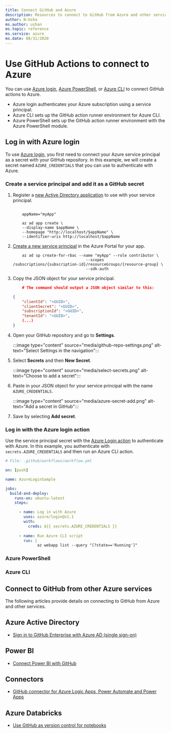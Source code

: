 ```yaml
--- 
title: Connect GitHub and Azure
description: Resources to connect to GitHub from Azure and other services  
author: N-Usha 
ms.author: ushan 
ms.topic: reference
ms.service: azure 
ms.date: 08/31/2020
---
```


# Use GitHub Actions to connect to Azure

You can use [Azure login](https://github.com/Azure/login), [Azure PowerShell](https://github.com/Azure/PowerShell), or [Azure CLI](https://github.com/Azure/CLI) to connect GitHub actions to Azure.

* Azure login authenticates your Azure subscription using a service principal.
* Azure CLI sets up the GitHub action runner environment for Azure CLI.
* Azure PowerShell sets up the GitHub action runner environment with the Azure PowerShell module.

## Log in with Azure login

To use [Azure login](https://github.com/marketplace/actions/azure-login), you first need to connect your Azure service principal as a secret with your GitHub repository. In this example, we will create a secret named `AZURE_CREDENTIALS` that you can use to authenticate with Azure.  

### Create a service principal and add it as a GitHub secret

1. Register a [new Active Directory application](https://docs.microsoft.com/azure/active-directory/develop/howto-create-service-principal-portal#register-an-application-with-azure-ad-and-create-a-service-principal) to use with your service principal.

    ```azurecli

        appName="myApp"

        az ad app create \
        --display-name $appName \
        --homepage "http://localhost/$appName" \
        --identifier-uris http://localhost/$appName
    ```

1. [Create a new service principal](https://docs.microsoft.com/cli/azure/create-an-azure-service-principal-azure-cli?view=azure-cli-latest) in the Azure Portal for your app.

    ```azurecli
        az ad sp create-for-rbac --name "myApp" --role contributor \
                                    --scopes /subscriptions/{subscription-id}/resourceGroups/{resource-group} \
                                    --sdk-auth
    ```

1. Copy the JSON object for your service principal.

    ```json
        # The command should output a JSON object similar to this:

    {
        "clientId": "<GUID>",
        "clientSecret": "<GUID>",
        "subscriptionId": "<GUID>",
        "tenantId": "<GUID>",
        (...)
    }
    ```

1. Open your GitHub repository and go to **Settings**.

    :::image type="content" source="media/github-repo-settings.png" alt-text="Select Settings in the navigation":::

1. Select **Secrets** and then **New Secret**.

    :::image type="content" source="media/select-secrets.png" alt-text="Choose to add a secret":::

1. Paste in your JSON object for your service principal with the name `AZURE_CREDENTIALS`. 

    :::image type="content" source="media/azure-secret-add.png" alt-text="Add a secret in GitHub":::

1. Save by selecting **Add secret**.

### Log in with the Azure login action

Use the service principal secret with the [Azure Login action](https://github.com/Azure/login) to authenticate with Azure. In this example, you authenticate with `secrets.AZURE_CREDENTIALS` and then run an Azure CLI action.

```yaml
# File: .github/workflows/workflow.yml

on: [push]

name: AzureLoginSample

jobs:
  build-and-deploy:
    runs-on: ubuntu-latest
    steps:

      - name: Log in with Azure
        uses: azure/login@v1.1
        with:
          creds: ${{ secrets.AZURE_CREDENTIALS }}
  
      - name: Run Azure CLI script
        run: |
              az webapp list --query "[?state=='Running']"
```

### Azure PowerShell

### Azure CLI

## Connect to GitHub from other Azure services

The following articles provide details on connecting to GitHub from Azure and other services.  

## Azure Active Directory 

- [Sign in to GitHub Enterprise with Azure AD (single sign-on)](https://docs.microsoft.com/azure/active-directory/saas-apps/github-tutorial)   

## Power BI

- [Connect Power BI with GitHub](https://docs.microsoft.com/power-bi/service-connect-to-github)   
## Connectors

- [GitHub connector for Azure Logic Apps, Power Automate and Power Apps](https://docs.microsoft.com/connectors/github/)   

## Azure Databricks

- [Use GitHub as version control for notebooks](https://docs.microsoft.com/azure/databricks/notebooks/github-version-control) 